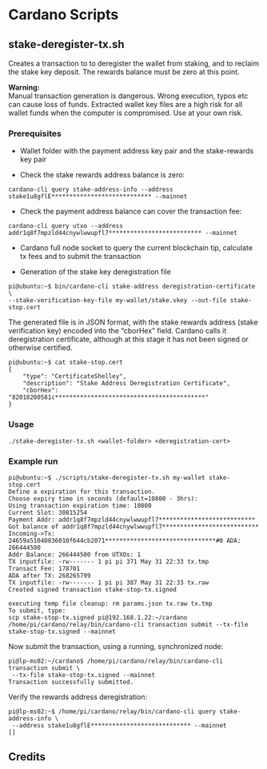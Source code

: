 # Cardano Scripts

## stake-deregister-tx.sh

Creates a transaction to to deregister the wallet from staking, and to reclaim the stake key deposit. The rewards balance must be zero at this point.

**Warning:**  
Manual transaction generation is dangerous.
Wrong execution, typos etc can cause loss of funds.
Extracted wallet key files are a high risk for all
wallet funds when the computer is compromised. Use
at your own risk.

### Prerequisites

- Wallet folder with the payment address key pair and the stake-rewards key pair
  
- Check the stake rewards address balance is zero:

```
cardano-cli query stake-address-info --address stake1u8gflE**************************** --mainnet
```
- Check the payment address balance can cover the transaction fee:

```
cardano-cli query utxo --address addr1q8f7mpzld44cnywlwwupfl7************************** --mainnet
```
- Cardano full node socket to query the current blockchain tip, calculate tx fees and to submit the transaction

- Generation of the stake key deregistration file
```
pi@ubuntu:~$ bin/cardano-cli stake-address deregistration-certificate \
--stake-verification-key-file my-wallet/stake.vkey --out-file stake-stop.cert
```
The generated file is in JSON format, with the stake rewards address (stake verification key) encoded into the “cborHex” field. Cardano calls it deregistration certificate, although at this stage it has not been signed or otherwise certified.
```
pi@ubuntu:~$ cat stake-stop.cert
{
    "type": "CertificateShelley",
    "description": "Stake Address Deregistration Certificate",
    "cborHex": "82018200581c******************************************"
}
```

### Usage

```
./stake-deregister-tx.sh <wallet-folder> <deregistration-cert>
```

### Example run
```
pi@ubuntu:~$ ./scripts/stake-deregister-tx.sh my-wallet stake-stop.cert 
Define a expiration for this transaction.
Choose expiry time in seconds (default=10800 - 3hrs): 
Using transaction expiration time: 10800
Current Slot: 30815254
Payment Addr: addr1q8f7mpzld44cnywlwwupfl7***************************
Got balance of addr1q8f7mpzld44cnywlwwupfl7***************************
Incoming->Tx: 24659a51040836010f644cb2071*******************************#0 ADA: 266444500
Addr Balance: 266444500 from UTXOs: 1
TX inputfile: -rw------- 1 pi pi 371 May 31 22:33 tx.tmp
Transact Fee: 178701
ADA after TX: 268265799
TX inputfile: -rw------- 1 pi pi 387 May 31 22:33 tx.raw
Created signed transaction stake-stop-tx.signed

executing temp file cleanup: rm params.json tx.raw tx.tmp
To submit, type: 
scp stake-stop-tx.signed pi@192.168.1.22:~/cardano
/home/pi/cardano/relay/bin/cardano-cli transaction submit --tx-file stake-stop-tx.signed --mainnet
```
Now submit the transaction, using a running, synchronized node:
```
pi@lp-ms02:~/cardano$ /home/pi/cardano/relay/bin/cardano-cli transaction submit \
 --tx-file stake-stop-tx.signed --mainnet
Transaction successfully submitted.
```
Verify the rewards address deregistration:
```
pi@lp-ms02:~$ /home/pi/cardano/relay/bin/cardano-cli query stake-address-info \
 --address stake1u8gflE**************************** --mainnet
[]
```

## Credits